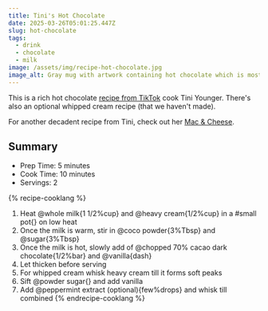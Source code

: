 ```yaml
---
title: Tini's Hot Chocolate
date: 2025-03-26T05:01:25.447Z
slug: hot-chocolate
tags:
  - drink
  - chocolate
  - milk
image: /assets/img/recipe-hot-chocolate.jpg
image_alt: Gray mug with artwork containing hot chocolate which is mostly covered by whip cream.
---
```


This is a rich hot chocolate [recipe from TikTok](https://www.tiktok.com/@tinekeyounger/video/7444335128236625198) cook Tini Younger.
There's also an optional whipped cream recipe (that we haven't made).

For another decadent recipe from Tini, check out her [Mac & Cheese](/recipes/2024/11/27/cap-mac/).

## Summary

- Prep Time: 5 minutes
- Cook Time: 10 minutes
- Servings: 2

{% recipe-cooklang %}
1. Heat @whole milk{1 1/2%cup} and @heavy cream{1/2%cup} in a #small pot{} on low heat
1. Once the milk is warm, stir in @coco powder{3%Tbsp} and @sugar{3%Tbsp}
1. Once the milk is hot, slowly add of @chopped 70% cacao dark chocolate{1/2%bar} and @vanilla{dash}
1. Let thicken before serving
1. For whipped cream whisk heavy cream till it forms soft peaks
1. Sift @powder sugar{} and add vanilla
1. Add @peppermint extract (optional){few%drops} and whisk till combined
{% endrecipe-cooklang %}
